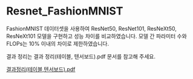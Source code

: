 # Resnet_FashionMNIST

FashionMNIST 데이터셋을 사용하여 ResNet50, ResNet101, ResNeXt50, ResNeXt101 모델을 구현하고 성능 차이를 비교하였습니다.
모델 간 파라미터 수와 FLOPs는 10% 이내의 차이로 제한하였습니다.

결과 정리는 결과 정리(테이블, 텐서보드).pdf 문서를 참고해 주세요.

[결과정리(테이블,텐서보드).pdf](https://github.com/user-attachments/files/18046385/default.pdf)
